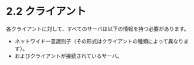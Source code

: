 # 2.2 クライアント

各クライアントに対して、すべてのサーバは以下の情報を持つ必要があります。
- ネットワイド一意識別子（その形式はクライアントの種類によって異なります）。
- およびクライアントが接続されているサーバ。

